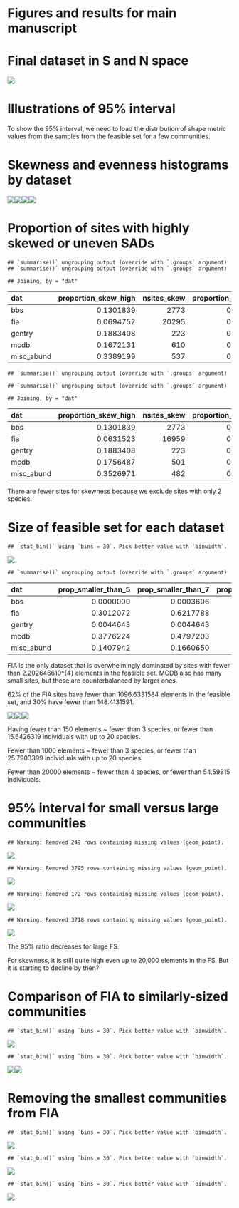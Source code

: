Figures and results for main manuscript
================

# Final dataset in S and N space

![](manuscript_main_files/figure-gfm/final%20dataset%20s%20and%20n%20space-1.png)<!-- -->

# Illustrations of 95% interval

To show the 95% interval, we need to load the distribution of shape
metric values from the samples from the feasible set for a few
communities.

# Skewness and evenness histograms by dataset

![](manuscript_main_files/figure-gfm/first%20hists-1.png)<!-- -->![](manuscript_main_files/figure-gfm/first%20hists-2.png)<!-- -->![](manuscript_main_files/figure-gfm/first%20hists-3.png)<!-- -->![](manuscript_main_files/figure-gfm/first%20hists-4.png)<!-- -->

# Proportion of sites with highly skewed or uneven SADs

    ## `summarise()` ungrouping output (override with `.groups` argument)
    ## `summarise()` ungrouping output (override with `.groups` argument)

    ## Joining, by = "dat"

<div class="kable-table">

| dat         | proportion\_skew\_high | nsites\_skew | proportion\_even\_low | nsites\_even |
| :---------- | ---------------------: | -----------: | --------------------: | -----------: |
| bbs         |              0.1301839 |         2773 |             0.2596466 |         2773 |
| fia         |              0.0694752 |        20295 |             0.0844543 |        20295 |
| gentry      |              0.1883408 |          223 |             0.1517857 |          224 |
| mcdb        |              0.1672131 |          610 |             0.2713287 |          715 |
| misc\_abund |              0.3389199 |          537 |             0.5270758 |          554 |

</div>

    ## `summarise()` ungrouping output (override with `.groups` argument)

    ## `summarise()` ungrouping output (override with `.groups` argument)

    ## Joining, by = "dat"

<div class="kable-table">

| dat         | proportion\_skew\_high | nsites\_skew | proportion\_even\_low | nsites\_even |
| :---------- | ---------------------: | -----------: | --------------------: | -----------: |
| bbs         |              0.1301839 |         2773 |             0.2596466 |         2773 |
| fia         |              0.0631523 |        16959 |             0.0975883 |        16959 |
| gentry      |              0.1883408 |          223 |             0.1524664 |          223 |
| mcdb        |              0.1756487 |          501 |             0.3742574 |          505 |
| misc\_abund |              0.3526971 |          482 |             0.6033058 |          484 |

</div>

There are fewer sites for skewness because we exclude sites with only 2
species.

# Size of feasible set for each dataset

    ## `stat_bin()` using `bins = 30`. Pick better value with `binwidth`.

![](manuscript_main_files/figure-gfm/fs%20size%20hists-1.png)<!-- -->

    ## `summarise()` ungrouping output (override with `.groups` argument)

<div class="kable-table">

| dat         | prop\_smaller\_than\_5 | prop\_smaller\_than\_7 | prop\_smaller\_than\_10 |
| :---------- | ---------------------: | ---------------------: | ----------------------: |
| bbs         |              0.0000000 |              0.0003606 |               0.0007212 |
| fia         |              0.3012072 |              0.6217788 |               0.9243163 |
| gentry      |              0.0044643 |              0.0044643 |               0.0178571 |
| mcdb        |              0.3776224 |              0.4797203 |               0.6000000 |
| misc\_abund |              0.1407942 |              0.1660650 |               0.2184116 |

</div>

FIA is the only dataset that is overwhelmingly dominated by sites with
fewer than 2.202646610^{4} elements in the feasible set. MCDB also has
many small sites, but these are counterbalanced by larger ones.

62% of the FIA sites have fewer than 1096.6331584 elements in the
feasible set, and 30% have fewer than 148.4131591.

![](manuscript_main_files/figure-gfm/fs%20size%20to%20s0%20and%20n0-1.png)<!-- -->![](manuscript_main_files/figure-gfm/fs%20size%20to%20s0%20and%20n0-2.png)<!-- -->![](manuscript_main_files/figure-gfm/fs%20size%20to%20s0%20and%20n0-3.png)<!-- -->

Having fewer than 150 elements \~ fewer than 3 species, or fewer than
15.6426319 individuals with up to 20 species.

Fewer than 1000 elements \~ fewer than 3 species, or fewer than
25.7903399 individuals with up to 20 species.

Fewer than 20000 elements \~ fewer than 4 species, or fewer than
54.59815 individuals.

# 95% interval for small versus large communities

    ## Warning: Removed 249 rows containing missing values (geom_point).

![](manuscript_main_files/figure-gfm/95%20interval-1.png)<!-- -->

    ## Warning: Removed 3795 rows containing missing values (geom_point).

![](manuscript_main_files/figure-gfm/95%20interval-2.png)<!-- -->

    ## Warning: Removed 172 rows containing missing values (geom_point).

![](manuscript_main_files/figure-gfm/95%20interval-3.png)<!-- -->

    ## Warning: Removed 3718 rows containing missing values (geom_point).

![](manuscript_main_files/figure-gfm/95%20interval-4.png)<!-- -->

The 95% ratio decreases for large FS.

For skewness, it is still quite high even up to 20,000 elements in the
FS. But it is starting to decline by then?

# Comparison of FIA to similarly-sized communities

    ## `stat_bin()` using `bins = 30`. Pick better value with `binwidth`.

![](manuscript_main_files/figure-gfm/fia%20sized-1.png)<!-- -->

    ## `stat_bin()` using `bins = 30`. Pick better value with `binwidth`.

![](manuscript_main_files/figure-gfm/fia%20sized-2.png)<!-- -->![](manuscript_main_files/figure-gfm/fia%20sized-3.png)<!-- -->

# Removing the smallest communities from FIA

    ## `stat_bin()` using `bins = 30`. Pick better value with `binwidth`.

![](manuscript_main_files/figure-gfm/fia%20no%20small-1.png)<!-- -->

    ## `stat_bin()` using `bins = 30`. Pick better value with `binwidth`.

![](manuscript_main_files/figure-gfm/fia%20no%20small-2.png)<!-- -->

    ## `stat_bin()` using `bins = 30`. Pick better value with `binwidth`.

![](manuscript_main_files/figure-gfm/fia%20no%20small-3.png)<!-- -->
